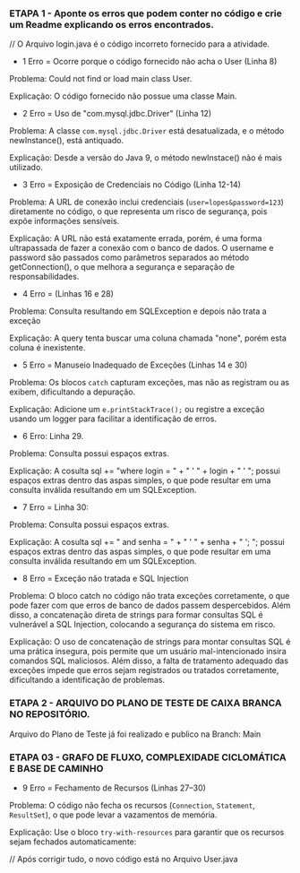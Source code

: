 ### ETAPA 1 - Aponte os erros que podem conter no código e crie um Readme explicando os erros encontrados.
// O Arquivo login.java é o código incorreto fornecido para a atividade.
- 1 Erro = Ocorre porque o código fornecido não acha o User (Linha 8)
  
Problema: Could not find or load main class User.

Explicação: O código fornecido não possue uma classe Main.


- 2 Erro = Uso de "com.mysql.jdbc.Driver" (Linha 12)
  
Problema: A classe `com.mysql.jdbc.Driver` está desatualizada, e o método newInstance(), está antiquado.

Explicação: Desde a versão do Java 9, o método newInstace() não é mais utilizado.


- 3 Erro = Exposição de Credenciais no Código (Linha 12-14)
  
Problema: A URL de conexão inclui credenciais (`user=lopes&password=123`) diretamente no código, o que representa um risco de segurança, pois expõe informações sensíveis.

Explicação: A URL não está exatamente errada, porém, é uma forma ultrapassada de fazer a conexão com o banco de dados. O username e password são passados como parâmetros separados ao método getConnection(), o que melhora a segurança e separação de responsabilidades.



- 4 Erro = (Linhas 16 e 28)
  
Problema: Consulta resultando em SQLException e depois não trata a exceção

Explicação: A query tenta buscar uma coluna chamada "none", porém esta coluna é inexistente.

  
- 5 Erro = Manuseio Inadequado de Exceções (Linhas 14 e 30)
  
Problema: Os blocos `catch` capturam exceções, mas não as registram ou as exibem, dificultando a depuração.

Explicação: Adicione um `e.printStackTrace();` ou registre a exceção usando um logger para facilitar a identificação de erros.


- 6 Erro: Linha 29.
  
Problema: Consulta possui espaços extras.

Explicação: A cosulta sql += "where login = " + " ' " + login + " ' "; possui espaços extras dentro das aspas simples, o que pode resultar em uma consulta inválida resultando em um SQLException.


- 7 Erro = Linha 30:

Problema: Consulta possui espaços extras.

Explicação: A cosulta sql += " and senha = " + " ' " + senha + " '; "; possui espaços extras dentro das aspas simples, o que pode resultar em uma consulta inválida resultando em um SQLException.



- 8 Erro = Exceção não tratada e SQL Injection
  
Problema: O bloco catch no código não trata exceções corretamente, o que pode fazer com que erros de banco de dados passem despercebidos. Além disso, a concatenação direta de strings para formar consultas SQL é vulnerável a SQL Injection, colocando a segurança do sistema em risco.

Explicação: O uso de concatenação de strings para montar consultas SQL é uma prática insegura, pois permite que um usuário mal-intencionado insira comandos SQL maliciosos. Além disso, a falta de tratamento adequado das exceções impede que erros sejam registrados ou tratados corretamente, dificultando a identificação de problemas.

### ETAPA 2 - ARQUIVO DO PLANO DE TESTE DE CAIXA BRANCA NO REPOSITÓRIO.
Arquivo do Plano de Teste já foi realizado e publico na Branch: Main

### ETAPA 03 - GRAFO DE FLUXO, COMPLEXIDADE CICLOMÁTICA E BASE DE CAMINHO

- 9 Erro = Fechamento de Recursos (Linhas 27–30)
  
Problema: O código não fecha os recursos (`Connection`, `Statement`, `ResultSet`), o que pode levar a vazamentos de memória.

Explicação: Use o bloco `try-with-resources` para garantir que os recursos sejam fechados automaticamente:

// Após corrigir tudo, o novo código está no Arquivo User.java
